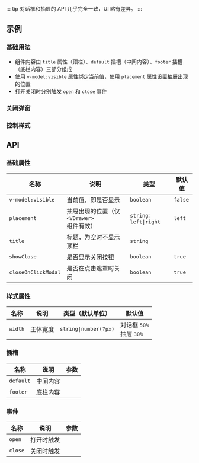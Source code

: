 ::: tip
对话框和抽屉的 API 几乎完全一致，UI 略有差异。
:::

## 示例

### 基础用法

- 组件内容由 `title` 属性（顶栏）、`default` 插槽（中间内容）、`footer` 插槽（底栏内容）三部分组成
- 使用 `v-model:visible` 属性绑定当前值，使用 `placement` 属性设置抽屉出现的位置
- 打开关闭时分别触发 `open` 和 `close` 事件

<preview path="@docs/component/dialog/demos/basic.vue"></preview>

### 关闭弹窗

<preview path="@docs/component/dialog/demos/close.vue"></preview>

### 控制样式

<!--@include: @/component/@parts/api-style.md-->

<preview path="@docs/component/dialog/demos/style.vue"></preview>

## API

### 基础属性

| 名称                | 说明                                      | 类型                    | 默认值  |
| ------------------- | ----------------------------------------- | ----------------------- | ------- |
| `v-model:visible`   | 当前值，即是否显示                        | `boolean`               | `false` |
| `placement`         | 抽屉出现的位置（仅 `<VDrawer>` 组件有效） | `string`: `left\|right` | `left`  |
| `title`             | 标题，为空时不显示顶栏                    | `string`                |         |
| `showClose`         | 是否显示关闭按钮                          | `boolean`               | `true`  |
| `closeOnClickModal` | 是否在点击遮罩时关闭                      | `boolean`               | `true`  |

### 样式属性

<!--@include: @/component/@parts/api-style.md-->

| 名称    | 说明     | 类型（默认单位）      | 默认值                       |
| ------- | -------- | --------------------- | ---------------------------- |
| `width` | 主体宽度 | `string\|number(?px)` | 对话框 `50%` <br> 抽屉 `30%` |

### 插槽

| 名称      | 说明     | 参数 |
| --------- | -------- | ---- |
| `default` | 中间内容 |      |
| `footer`  | 底栏内容 |      |

### 事件

| 名称    | 说明       | 参数 |
| ------- | ---------- | ---- |
| `open`  | 打开时触发 |      |
| `close` | 关闭时触发 |      |
